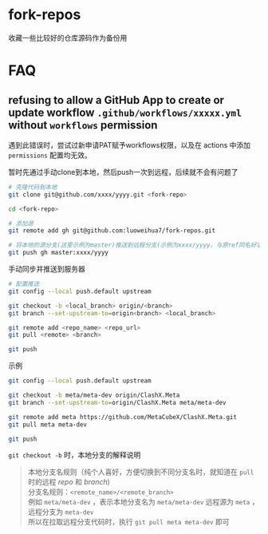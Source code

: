# fork-repos

收藏一些比较好的仓库源码作为备份用

# FAQ

## refusing to allow a GitHub App to create or update workflow `.github/workflows/xxxxx.yml` without `workflows` permission

遇到此错误时，尝试过新申请PAT赋予workflows权限，以及在 actions 中添加 `permissions` 配置均无效。

暂时先通过手动clone到本地，然后push一次到远程，后续就不会有问题了

```sh
# 克隆代码到本地
git clone git@github.com/xxxx/yyyy.git <fork-repo>

cd <fork-repo>

# 添加源
git remote add gh git@github.com:luoweihua7/fork-repos.git

# 将本地的源分支(这里示例为master)推送到远程分支(示例为xxxx/yyyy，与原ref同名好记)
git push gh master:xxxx/yyyy
```

手动同步并推送到服务器

```sh
# 配置推送
git config --local push.default upstream

git checkout -b <local_branch> origin/<branch>
git branch --set-upstream-to=origin<branch> <local_branch>

git remote add <repo_name> <repo_url>
git pull <remote> <branch>

git push
```

示例

```sh
git config --local push.default upstream

git checkout -b meta/meta-dev origin/ClashX.Meta
git branch --set-upstream-to=origin/ClashX.Meta meta/meta-dev

git remote add meta https://github.com/MetaCubeX/ClashX.Meta.git
git pull meta meta-dev

git push
```

`git checkout -b` 时，本地分支的解释说明

> 本地分支名规则（纯个人喜好，方便切换到不同分支名时，就知道在 `pull` 时的远程 _repo_ 和 _branch_)<br>
> 分支名规则：`<remote_name>/<remote_branch>` <br>
> 例如 `meta/meta-dev` ，表示本地分支名为 `meta/meta-dev` 远程源为 `meta` ，远程分支为 `meta-dev` <br>
> 所以在拉取远程分支代码时，执行 `git pull meta meta-dev` 即可
